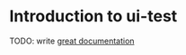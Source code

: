 # Introduction to ui-test

TODO: write [great documentation](http://jacobian.org/writing/what-to-write/)

